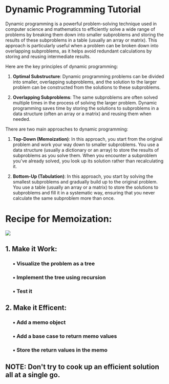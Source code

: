 # Dynamic Programming Tutorial

Dynamic programming is a powerful problem-solving technique used in computer science and mathematics to efficiently solve a wide range of problems by breaking them down into smaller subproblems and storing the results of these subproblems in a table (usually an array or matrix). This approach is particularly useful when a problem can be broken down into overlapping subproblems, as it helps avoid redundant calculations by storing and reusing intermediate results.

Here are the key principles of dynamic programming:

1. **Optimal Substructure**: Dynamic programming problems can be divided into smaller, overlapping subproblems, and the solution to the larger problem can be constructed from the solutions to these subproblems.

2. **Overlapping Subproblems**: The same subproblems are often solved multiple times in the process of solving the larger problem. Dynamic programming saves time by storing the solutions to subproblems in a data structure (often an array or a matrix) and reusing them when needed.

There are two main approaches to dynamic programming:

1. **Top-Down (Memoization)**: In this approach, you start from the original problem and work your way down to smaller subproblems. You use a data structure (usually a dictionary or an array) to store the results of subproblems as you solve them. When you encounter a subproblem you've already solved, you look up its solution rather than recalculating it.

2. **Bottom-Up (Tabulation)**: In this approach, you start by solving the smallest subproblems and gradually build up to the original problem. You use a table (usually an array or a matrix) to store the solutions to subproblems and fill it in a systematic way, ensuring that you never calculate the same subproblem more than once.


# Recipe for Memoization:
![](https://media.giphy.com/media/sJTG6mVgO8SrWmpWbB/giphy.gif)

## 1. Make it Work: <br>
### &nbsp; &nbsp; &nbsp; • Visualize the problem as a tree <br>
### &nbsp; &nbsp; &nbsp; • Implement the tree using recursion <br>
### &nbsp; &nbsp; &nbsp; • Test it  <br>

## 2. Make it Efficent:
### &nbsp; &nbsp; &nbsp; • Add a memo object
### &nbsp; &nbsp; &nbsp; • Add a base case to return memo values
### &nbsp; &nbsp; &nbsp; • Store the return values in the memo

## NOTE: Don't try to cook up an efficient solution all at a single go.
